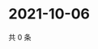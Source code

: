 # 2021-10-06

共 0 条

<!-- BEGIN WEIBO -->
<!-- 最后更新时间 Wed Oct 06 2021 06:10:49 GMT+0800 (China Standard Time) -->

<!-- END WEIBO -->
